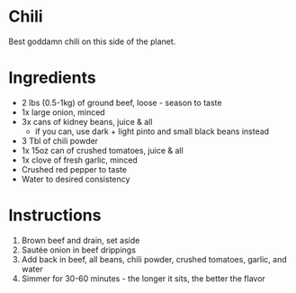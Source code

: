 # Chili
Best goddamn chili on this side of the planet.

Ingredients
===========
- 2 lbs (0.5-1kg) of ground beef, loose - season to taste
- 1x large onion, minced
- 3x cans of kidney beans, juice & all
  - if you can, use dark + light pinto and small black beans instead
- 3 Tbl of chili powder
- 1x 15oz can of crushed tomatoes, juice & all
- 1x clove of fresh garlic, minced
- Crushed red pepper to taste
- Water to desired consistency

Instructions
============
1. Brown beef and drain, set aside
2. Sautée onion in beef drippings
3. Add back in beef, all beans, chili powder, crushed tomatoes, garlic, and water
4. Simmer for 30-60 minutes - the longer it sits, the better the flavor
